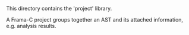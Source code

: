 This directory contains the 'project' library.

A Frama-C project groups together an AST and its attached information,
e.g. analysis results.
